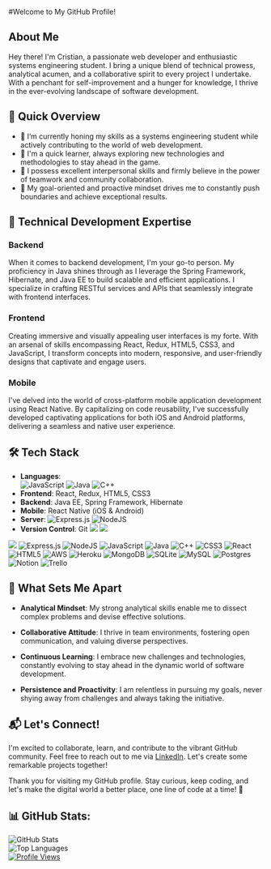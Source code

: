 #Welcome to My GitHub Profile!

## About Me

Hey there! I'm Cristian, a passionate web developer and enthusiastic systems engineering student. I bring a unique blend of technical prowess, analytical acumen, and a collaborative spirit to every project I undertake. With a penchant for self-improvement and a hunger for knowledge, I thrive in the ever-evolving landscape of software development.

## 🚀 Quick Overview

- 🔭 I’m currently honing my skills as a systems engineering student while actively contributing to the world of web development.
- 🌱 I'm a quick learner, always exploring new technologies and methodologies to stay ahead in the game.
- 💬 I possess excellent interpersonal skills and firmly believe in the power of teamwork and community collaboration.
- 🎯 My goal-oriented and proactive mindset drives me to constantly push boundaries and achieve exceptional results.

## 💼 Technical Development Expertise

### Backend 

When it comes to backend development, I'm your go-to person. My proficiency in Java shines through as I leverage the Spring Framework, Hibernate, and Java EE to build scalable and efficient applications. I specialize in crafting RESTful services and APIs that seamlessly integrate with frontend interfaces.

### Frontend

Creating immersive and visually appealing user interfaces is my forte. With an arsenal of skills encompassing React, Redux, HTML5, CSS3, and JavaScript, I transform concepts into modern, responsive, and user-friendly designs that captivate and engage users.

### Mobile

I've delved into the world of cross-platform mobile application development using React Native. By capitalizing on code reusability, I've successfully developed captivating applications for both iOS and Android platforms, delivering a seamless and native user experience.

## 🛠️ Tech Stack

- **Languages**: </br>
![JavaScript](https://img.shields.io/badge/javascript-%23323330.svg?style=flat&logo=javascript&logoColor=%23F7DF1E) ![Java](https://img.shields.io/badge/java-%23ED8B00.svg?style=for-the-badge&logo=java&logoColor=white) ![C++](https://img.shields.io/badge/c++-%2300599C.svg?style=for-the-badge&logo=c%2B%2B&logoColor=white) 
- **Frontend**: React, Redux, HTML5, CSS3
- **Backend**: Java EE, Spring Framework, Hibernate
- **Mobile**: React Native (iOS & Android)
- **Server**:
![Express.js](https://img.shields.io/badge/express.js-%23404d59.svg?style=for-the-badge&logo=express&logoColor=%2361DAFB) ![NodeJS](https://img.shields.io/badge/node.js-6DA55F?style=for-the-badge&logo=node.js&logoColor=white) 
- **Version Control**: Git
<img src="https://img.shields.io/badge/-Github-181717.svg?logo=github&style=flat-square"> <img src="https://img.shields.io/badge/-Git-4c4a4b.svg?logo=git&style=flat-square">

<img src="https://img.shields.io/badge/-Redux-764ABC.svg?logo=redux&style=flat-square">

<img src="https://img.shields.io/badge/express.js-%23404d59.svg?style=for-the-badge&logo=express&logoColor=%2361DAFB" alt="Express.js" />
<img src="https://img.shields.io/badge/node.js-6DA55F?style=for-the-badge&logo=node.js&logoColor=white" alt="NodeJS" />

<img src="https://img.shields.io/badge/javascript-%23323330.svg?style=for-the-badge&logo=javascript&logoColor=%23F7DF1E" alt="JavaScript" />
<img src="https://img.shields.io/badge/java-%23ED8B00.svg?style=for-the-badge&logo=java&logoColor=white" alt="Java" />
<img src="https://img.shields.io/badge/c++-%2300599C.svg?style=for-the-badge&logo=c%2B%2B&logoColor=white" alt="C++" />

<img src="https://img.shields.io/badge/css3-%231572B6.svg?style=for-the-badge&logo=css3&logoColor=white" alt="CSS3" />
<img src="https://img.shields.io/badge/react-%2320232a.svg?style=for-the-badge&logo=react&logoColor=%2361DAFB" alt="React" />
<img src="https://img.shields.io/badge/html5-%23E34F26.svg?style=for-the-badge&logo=html5&logoColor=white" alt="HTML5" />

<img src="https://img.shields.io/badge/AWS-%23FF9900.svg?style=for-the-badge&logo=amazon-aws&logoColor=white" alt="AWS" />
<img src="https://img.shields.io/badge/heroku-%23430098.svg?style=for-the-badge&logo=heroku&logoColor=white" alt="Heroku" />

<img src="https://img.shields.io/badge/MongoDB-%234ea94b.svg?style=for-the-badge&logo=mongodb&logoColor=white" alt="MongoDB" />
<img src="https://img.shields.io/badge/sqlite-%2307405e.svg?style=for-the-badge&logo=sqlite&logoColor=white" alt="SQLite" />
<img src="https://img.shields.io/badge/mysql-%2300f.svg?style=for-the-badge&logo=mysql&logoColor=white" alt="MySQL" />
<img src="https://img.shields.io/badge/postgres-%23316192.svg?style=for-the-badge&logo=postgresql&logoColor=white" alt="Postgres" />

<img src="https://img.shields.io/badge/Notion-%23000000.svg?style=for-the-badge&logo=notion&logoColor=white" alt="Notion" />
<img src="https://img.shields.io/badge/Trello-%23026AA7.svg?style=for-the-badge&logo=Trello&logoColor=white" alt="Trello" />


## 🌟 What Sets Me Apart

- **Analytical Mindset**: My strong analytical skills enable me to dissect complex problems and devise effective solutions.

- **Collaborative Attitude**: I thrive in team environments, fostering open communication, and valuing diverse perspectives.

- **Continuous Learning**: I embrace new challenges and technologies, constantly evolving to stay ahead in the dynamic world of software development.

- **Persistence and Proactivity**: I am relentless in pursuing my goals, never shying away from challenges and always taking the initiative.

## 📬 Let's Connect!

I'm excited to collaborate, learn, and contribute to the vibrant GitHub community. Feel free to reach out to me via [LinkedIn](https://www.linkedin.com/in/cristian-fabian-infante-canelo/). Let's create some remarkable projects together!

Thank you for visiting my GitHub profile. Stay curious, keep coding, and let's make the digital world a better place, one line of code at a time! 🚀

## 📊 GitHub Stats:
<div aling="center">
  <img src="https://github-readme-stats.vercel.app/api?username=Cristian-Infante&theme=dark&hide_border=false&include_all_commits=false&count_private=false" alt="GitHub Stats" />
</br>
  <img src="https://github-readme-stats.vercel.app/api/top-langs/?username=Cristian-Infante&theme=dark&hide_border=false&include_all_commits=false&count_private=false" alt="Top Languages" />
</br>
  <a href="https://visitcount.itsvg.in">
    <img src="https://visitcount.itsvg.in/api?id=Cristian-Infante&label=Profile%20Views&color=1&icon=5&pretty=true" alt="Profile Views" />
  </a>
</div>

